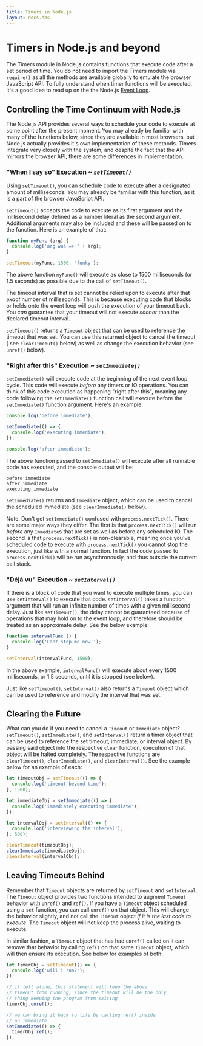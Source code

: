 ```yaml
---
title: Timers in Node.js
layout: docs.hbs
---
```


# Timers in Node.js and beyond

The Timers module in Node.js contains functions that execute code after a set
period of time. You do not need to import the Timers module via `require()` as
all the methods are available globally to emulate the browser JavaScript API.
To fully understand when timer functions will be executed, it's a good idea to
read up on the the Node.js
[Event Loop](https://nodesource.com/blog/understanding-the-nodejs-event-loop/).

## Controlling the Time Continuum with Node.js

The Node.js API provides several ways to schedule your code to execute at
some point after the present moment. You may already be familiar with many of
the functions below, since they are available in most browsers, but Node.js
actually provides it's own implementation of these methods. Timers integrate
very closely with the system, and despite the fact that the API mirrors the
browser API, there are some differences in implementation.

### "When I say so" Execution ~ *`setTimeout()`*

Using `setTimeout()`, you can schedule code to execute after a designated
amount of milliseconds. You may already be familiar with this function, as
it is a part of the browser JavaScript API.

`setTimeout()` accepts the code to execute as its first argument and the
millisecond delay defined as a number literal as the second argument. Additional
arguments may also be included and these will be passed on to the function. Here
is an example of that:

```js
function myFunc (arg) {
  console.log('arg was => ' + arg);
}

setTimeout(myFunc, 1500, 'funky');
```

The above function `myFunc()` will execute as close to 1500
milliseconds (or 1.5 seconds) as possible due to the call of `setTimeout()`.

The timeout interval that is set cannot be relied upon to execute after
that *exact* number of milliseconds. This is because executing code that
blocks or holds onto the event loop will push the execution of your timeout
back. You *can* guarantee that your timeout will not execute *sooner* than
the declared timeout interval.

`setTimeout()` returns a `Timeout` object that can be used to reference the
timeout that was set. You can use this returned object to cancel the timeout (
see `clearTimeout()` below) as well as change the execution behavior (see
`unref()` below).

### "Right after this" Execution ~ *`setImmediate()`*

`setImmediate()` will execute code at the beginning of the next
event loop cycle. This code will execute *before* any timers or IO operations.
You can think of this code execution as happening "right after this", meaning
any code following the `setImmediate()` function call will execute before the
`setImmediate()` function argument. Here's an example:

```js
console.log('before immediate');

setImmediate(() => {
  console.log('executing immediate');
});

console.log('after immediate');
```

The above function passed to `setImmediate()` will execute after all runnable
code has executed, and the console output will be:

```shell
before immediate
after immediate
executing immediate
```

`setImmediate()` returns and `Immediate` object, which can be used to cancel
the scheduled immediate (see `clearImmediate()` below).

Note: Don't get `setImmediate()` confused with `process.nextTick()`. There are
some major ways they differ. The first is that `process.nextTick()` will run
*before* any `Immediate`s that are set as well as before any scheduled IO.
The second is that `process.nextTick()` is non-clearable, meaning once
you've scheduled code to execute with `process.nextTick()` you cannot stop the
execution, just like with a normal function. In fact the code passed to
`process.nextTick()` will be run asynchronously, and thus outside the current
call stack.

### "Déjà vu" Execution ~ *`setInterval()`*

If there is a block of code that you want to execute multiple times, you can
use `setInterval()` to execute that code. `setInterval()` takes a function
argument that will run an infinite number of times with a given millisecond
delay. Just like `setTimeout()`, the delay cannot be guaranteed because of
operations that may hold on to the event loop, and therefore should be treated
as an approximate delay. See the below example:

```js
function intervalFunc () {
  console.log('Cant stop me now!');
}

setInterval(intervalFunc, 1500);
```
In the above example, `intervalFunc()` will execute about every 1500
milliseconds, or 1.5 seconds, until it is stopped (see below).

Just like `setTimeout()`, `setInterval()` also returns a `Timeout` object which
can be used to reference and modify the interval that was set.

## Clearing the Future

What can you do if you need to cancel a `Timeout` or `Immediate` object?
`setTimeout()`, `setImmediate()`, and `setInterval()` return a timer object
that can be used to reference the set timeout, immediate, or interval object.
By passing said object into the respective `clear` function, execution of
that object will be halted completely. The respective functions are
`clearTimeout()`, `clearImmediate()`, and `clearInterval()`. See the example
below for an example of each:

```js
let timeoutObj = setTimeout(() => {
  console.log('timeout beyond time');
}, 1500);

let immediateObj = setImmediate(() => {
  console.log('immediately executing immediate');
});

let intervalObj = setInterval(() => {
  console.log('interviewing the interval');
}, 500);

clearTimeout(timeoutObj);
clearImmediate(immediateObj);
clearInterval(intervalObj);
```

## Leaving Timeouts Behind

Remember that `Timeout` objects are returned by `setTimeout` and `setInterval`.
The `Timeout` object provides two functions intended to augment `Timeout`
behavior with `unref()` and `ref()`. If you have a `Timeout` object scheduled
using a `set` function, you can call `unref()` on that object. This will change
the behavior slightly, and not call the `Timeout` object *if it is the last
code to execute*. The `Timeout` object will not keep the process alive, waiting
to execute.

In similar fashion, a `Timeout` object that has had `unref()` called on it
can remove that behavior by calling `ref()` on that same `Timeout` object,
which will then ensure its execution. See below for examples of both:

```js
let timerObj = setTimeout(() => {
  console.log('will i run?');
});

// if left alone, this statement will keep the above
// timeout from running, since the timeout will be the only
// thing keeping the program from exiting
timerObj.unref();

// we can bring it back to life by calling ref() inside
// an immediate
setImmediate(() => {
  timerObj.ref();
});
```
